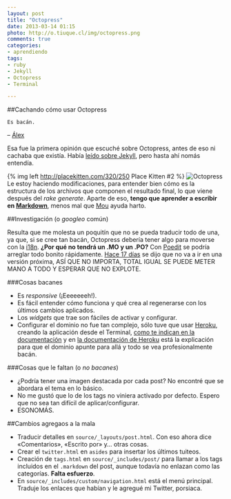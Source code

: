 ```yaml
---
layout: post
title: "Octopress"
date: 2013-03-14 01:15
photo: http://o.tiuque.cl/img/octopress.png
comments: true
categories: 
- aprendiendo
tags:
- ruby
- Jekyll
- Octopress
- Terminal

---
```

##Cachando cómo usar Octopress

	Es bacán.
– [Álex](http://twitter.com/Kyuumeitai "Twitter del Álex")

Esa fue la primera opinión que escuché sobre Octopress, antes de eso ni cachaba que existía. Había [leído sobre Jekyll](http://ajipirijou.com/blog/ahora-usamos-jekyll "Artículo de @elJOjo cuando se pasó de WordPress a Jekyll"), pero hasta ahí nomás entendía.

<!-- more -->
{% img left http://placekitten.com/320/250 Place Kitten #2 %}
![Octopress](http://o.tiuque.cl/images/octopress.png "Imagen de Octopress")
Le estoy haciendo modificaciones, para entender bien cómo es la estructura de los archivos que componen el resultado final, lo que viene después del *rake generate*.
Aparte de eso, **tengo que aprender a escribir en [Markdown](http://daringfireball.net/projects/markdown/basics "Artículo sobre el Markdown")**, menos mal que [Mou](http://mouapp.com/) ayuda harto.

##Investigación (o *googleo* común)

Resulta que me molesta un poquitín que no se pueda traducir todo de una, ya que, si se cree tan bacán, Octopress debería tener algo para moverse con la [i18n](http://es.wikipedia.org/wiki/Internacionalizaci%C3%B3n_y_localizaci%C3%B3n "Artículo en Wikipedia donde se explica qué es la internacionalización"). **¿Por qué no tendrá un .MO y un .PO?** Con [Poedit](http://www.poedit.net/ "Herramienta usada en traducción de plugins y themes de WordPress y otras cuestiones que vengan hechos para ser traducidos") se podría arreglar todo bonito rápidamente. [Hace 17 días](https://github.com/imathis/octopress/issues/451 "Issue de un alemán que quiere traducir su instalación de Octopress") se dijo que no va a ir en una versión próxima, ASÍ QUE NO IMPORTA, TOTAL IGUAL SE PUEDE METER MANO A TODO Y ESPERAR QUE NO EXPLOTE.

###Cosas bacanes
* Es _responsive_ (¡Eeeeeeeh!).
* Es fácil entender cómo funciona y qué crea al regenerarse con los últimos cambios aplicados.
* Los _widgets_ que trae son fáciles de activar y configurar.
* Configurar el dominio no fue tan complejo, sólo tuve que usar [Heroku](http://www.heroku.com/ "Hosting de aplicaciones muy bonito y simpático"), creando la aplicación desde el Terminal, [como te indican en la documentación](http://octopress.org/docs/deploying/heroku/) y en [la documentación de Heroku](https://devcenter.heroku.com/articles/custom-domains) está la explicación para que el dominio apunte para allá y todo se vea profesionalmente bacán. 

###Cosas que le faltan (o _no bacanes_)
* ¿Podría tener una imagen destacada por cada post? No encontré que se abordara el tema en lo básico.
* No me gustó que lo de los tags no viniera activado por defecto. Espero que no sea tan difícil de aplicar/configurar.
* ESONOMÁS.


##Cambios agregaos a la mala
* Traducir detalles en `source/_layouts/post.html`. Con eso ahora dice «Comentarios», «Escrito por» y… otras cosas.
* Crear el `twitter.html` en `asides` para insertar los últimos tuiteos.
* Creación de `tags.html` en `source/_includes/post/` para llamar a los tags incluidos en el `.markdown` del post, aunque todavía no enlazan como las categorías. **Falta esfuerzo**.
* En `source/_includes/custom/navigation.html` está el menú principal. Traduje los enlaces que habían y le agregué mi Twitter, porsiaca.

